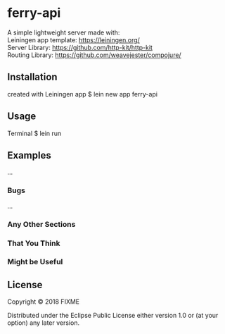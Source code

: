 # ferry-api

A simple lightweight server made with:    
Leiningen app template:  https://leiningen.org/     
Server Library: https://github.com/http-kit/http-kit      
Routing Library: https://github.com/weavejester/compojure/      

## Installation

created with Leiningen app 
$ lein new app ferry-api

## Usage

Terminal
$ lein run


## Examples

...

### Bugs

...

### Any Other Sections
### That You Think
### Might be Useful

## License

Copyright © 2018 FIXME

Distributed under the Eclipse Public License either version 1.0 or (at
your option) any later version.
